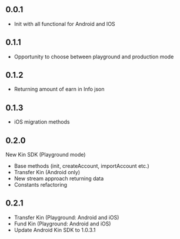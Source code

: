 ## 0.0.1

 - Init with all functional for Android and IOS

## 0.1.1

 - Opportunity to choose between playground and production mode

## 0.1.2

 - Returning amount of earn in Info json

## 0.1.3

 - iOS migration methods

 ## 0.2.0

 New Kin SDK (Playground mode)

  - Base methods (init, createAccount, importAccount etc.)
  - Transfer Kin (Android only)
  - New stream approach returning data
  - Constants refactoring

 ## 0.2.1

  - Transfer Kin (Playground: Android and iOS)
  - Fund Kin (Playground: Android and iOS)
  - Update Android Kin SDK to 1.0.3.1
 